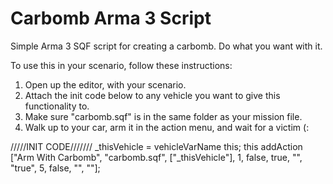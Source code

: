 # Carbomb Arma 3 Script
Simple Arma 3 SQF script for creating a carbomb. Do what you want with it.

To use this in your scenario, follow these instructions:

1. Open up the editor, with your scenario. 
2. Attach the init code below to any vehicle you want to give this functionality to.
3. Make sure "carbomb.sqf" is in the same folder as your mission file.
4. Walk up to your car, arm it in the action menu, and wait for a victim (:

/////INIT CODE///////
_thisVehicle = vehicleVarName this; 
this addAction ["Arm With Carbomb", "carbomb.sqf", ["_thisVehicle"], 1, false, true, "", "true", 5, false, "", ""];